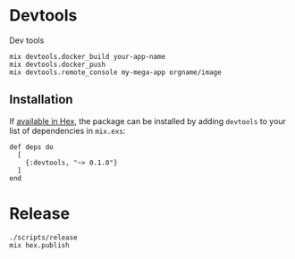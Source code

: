 # Devtools

Dev tools

```
mix devtools.docker_build your-app-name
mix devtools.docker_push
mix devtools.remote_console my-mega-app orgname/image
```

## Installation

If [available in Hex](https://hex.pm/docs/publish), the package can be installed
by adding `devtools` to your list of dependencies in `mix.exs`:

```
def deps do
  [
    {:devtools, "~> 0.1.0"}
  ]
end
```

# Release

```
./scripts/release
mix hex.publish
```

